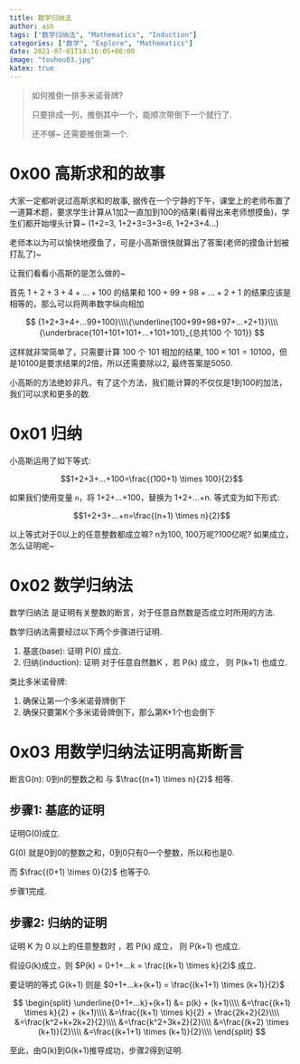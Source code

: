 ```yaml
---
title: 数学归纳法
author: ash
tags: ["数学归纳法", "Mathematics", "Induction"]
categories: ["数学", "Explore", "Mathematics"]
date: 2021-07-01T14:16:05+08:00
image: "touhou03.jpg"
katex: true
---
```


> 如何推倒一排多米诺骨牌?
>
> 只要排成一列，推倒其中一个，能顺次带倒下一个就行了.
>
> 还不够~ 还需要推倒第一个.

# 0x00 高斯求和的故事

大家一定都听说过高斯求和的故事, 据传在一个宁静的下午，课堂上的老师布置了一道算术题，要求学生计算从1加2一直加到100的结果(看得出来老师想摸鱼)，学生们都开始埋头计算~ (1+2=3, 1+2+3=3+3=6, 1+2+3+4...)

老师本以为可以愉快地摸鱼了，可是小高斯很快就算出了答案(老师的摸鱼计划被打乱了)~

让我们看看小高斯的是怎么做的~

首先 $1+2+3+4+...+100$ 的结果和 $100+99+98+...+2+1$ 的结果应该是相等的，那么可以将两串数字纵向相加

$$
{1+2+3+4+...99+100}\\\\{\underline{100+99+98+97+...+2+1}}\\\\{\underbrace{101+101+101+...+101+101}_{总共100 个 101}}
$$

这样就非常简单了，只需要计算 100 个 101 相加的结果,
$100 \times 101 = 10100$，但是10100是要求结果的2倍，所以还需要除以2, 最终答案是5050.

小高斯的方法绝妙非凡，有了这个方法，我们能计算的不仅仅是1到100的加法，我们可以求和更多的数.

# 0x01 归纳

小高斯运用了如下等式:

$$1+2+3+...+100=\frac{(100+1) \times 100}{2}$$

如果我们使用变量 `n`，将 1+2+...+100，替换为 1+2+...+n.
等式变为如下形式:

$$1+2+3+...+n=\frac{(n+1) \times n}{2}$$

以上等式对于0以上的任意整数都成立嘛? n为100, 100万呢?100亿呢? 如果成立，怎么证明呢~

# 0x02 数学归纳法

数学归纳法 是证明有关整数的断言，对于任意自然数是否成立时所用的方法.

数学归纳法需要经过以下两个步骤进行证明.

1. 基底(base): 证明 P(0) 成立.
2. 归纳(induction): 证明 对于任意自然数K ，若 P(k) 成立， 则 P(k+1) 也成立.

类比多米诺骨牌:

1. 确保让第一个多米诺骨牌倒下
2. 确保只要第K个多米诺骨牌倒下，那么第K+1个也会倒下


# 0x03 用数学归纳法证明高斯断言

断言G(n): 0到n的整数之和 与 $\frac{(n+1) \times n}{2}$ 相等.

## 步骤1: 基底的证明

证明G(0)成立.

G(0) 就是0到0的整数之和，0到0只有0一个整数，所以和也是0.

而 $\frac{(0+1) \times 0}{2}$ 也等于0.

步骤1完成.

## 步骤2: 归纳的证明

证明 K 为 0 以上的任意整数时 ，若 P(k) 成立， 则 P(k+1) 也成立.

假设G(k)成立，则 $P(k) = 0+1+...k = \frac{(k+1) \times k}{2}$ 成立.

要证明的等式 G(k+1) 则是 $0+1+...k+(k+1) = \frac{(k+1+1) \times (k+1)}{2}$

$$
\begin{split}
\underline{0+1+...k}+(k+1) &= p(k) + (k+1)\\\\
&=\frac{(k+1) \times k}{2} + (k+1)\\\\
&=\frac{(k+1) \times k}{2} + \frac{2k+2}{2}\\\\
&=\frac{k^2+k+2k+2}{2}\\\\
&=\frac{k^2+3k+2}{2}\\\\
&=\frac{(k+2) \times (k+1)}{2}\\\\
&=\frac{(k+1+1) \times (k+1)}{2}\\\\
\end{split}
$$

至此，由G(k)到G(k+1)推导成功，步骤2得到证明.

